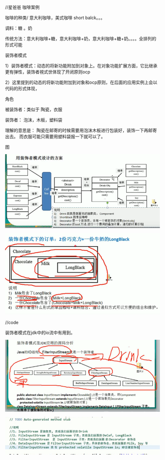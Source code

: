 //星爸爸 咖啡案例



咖啡的种类/ 意大利咖啡，美式咖啡 short balck。。。

调料：糖 。奶



传统方法：意大利咖啡+糖，意大利咖啡+奶，意大利咖啡+糖+奶。。。。全排列的形式可能



装饰者模式

1）装饰者模式：动态的将新功能附加到对象上。在对象功能扩展方面，它比继承更有弹性，装饰者視式世体现了开闭原则ocp

2）这里提到的动态的将新功能附加到对象和ocp原则，在后面的应用实例上会以代码的形式体现，



角色

被装饰者：类似于 陶瓷，衣服

装饰者： 泡沫，木板，塑料袋

理解的意思是： 陶瓷在邮寄的时候需要用泡沫木板进行包装好，装饰一下再邮寄出去。 而衣服可能只需要用塑料袋报一下就可以了。



图

![img](_assets/装饰者模式/1606638413899-160d6818-0ccc-4fbb-9ec7-bb5aaa1ad118.png)

![img](_assets/装饰者模式/1606638509441-0e722e32-5de3-44e1-a48d-488c2678a8fb.png)

//code





装饰者模式在jdk中的io流中有用到。



![img](_assets/装饰者模式/1606641797396-cb070d59-d2a0-42d6-b7bb-7edb7c2a7558.png)



![img](_assets/装饰者模式/1606642094528-a390807d-6d33-47cb-8d45-ada710e66768.png)